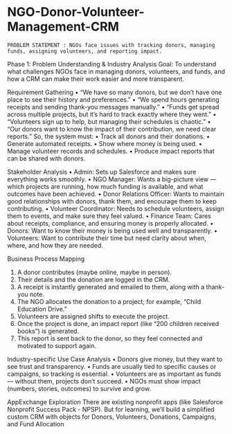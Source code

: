 # NGO-Donor-Volunteer-Management-CRM
    PROBLEM STATEMENT : NGOs face issues with tracking donors, managing funds, assigning volunteers, and reporting impact.
 Phase 1: Problem Understanding & Industry Analysis
 Goal: To understand what challenges NGOs face in managing donors, volunteers, and funds, and how
 a CRM can make their work easier and more transparent.
 
 Requirement Gathering
 • “We have so many donors, but we don’t have one place to see their history and preferences.”
 • “We spend hours generating receipts and sending thank-you messages manually.”
 • “Funds get spread across multiple projects, but it’s hard to track exactly where they went.”
 • “Volunteers sign up to help, but managing their schedules is chaotic.”
 • “Our donors want to know the impact of their contribution, we need clear reports.”
 So, the system must:
 • Track all donors and their donations.
 • Generate automated receipts.
 • Show where money is being used.
 • Manage volunteer records and schedules.
 • Produce impact reports that can be shared with donors.
 
 Stakeholder Analysis
 • Admin: Sets up Salesforce and makes sure everything works smoothly.
 • NGO Manager: Wants a big-picture view — which projects are running, how much funding is
 available, and what outcomes have been achieved.
 • Donor Relations Officer: Wants to maintain good relationships with donors, thank them, and
 encourage them to keep contributing.
 • Volunteer Coordinator: Needs to schedule volunteers, assign them to events, and make sure they
 feel valued.
 • Finance Team: Cares about receipts, compliance, and ensuring money is properly allocated.
 • Donors: Want to know their money is being used well and transparently.
 • Volunteers: Want to contribute their time but need clarity about when, where, and how they are
 needed.

 Business Process Mapping
 1. A donor contributes (maybe online, maybe in person).
 2. Their details and the donation are logged in the CRM.
 3. A receipt is instantly generated and emailed to them, along with a thank-you note.
 4. The NGO allocates the donation to a project; for example, “Child Education Drive.”
 5. Volunteers are assigned shifts to execute the project.
 6. Once the project is done, an impact report (like “200 children received books”) is generated.
 7. This report is sent back to the donor, so they feel connected and motivated to support again.

 Industry-specific Use Case Analysis
 • Donors give money, but they want to see trust and transparency.
 • Funds are usually tied to specific causes or campaigns, so tracking is essential.
 • Volunteers are as important as funds — without them, projects don’t succeed.
 • NGOs must show impact (numbers, stories, outcomes) to survive and grow.

 AppExchange Exploration
 There are existing nonprofit apps (like Salesforce Nonprofit Success Pack - NPSP). But for learning,
 we’ll build a simplified custom CRM with objects for Donors, Volunteers, Donations, Campaigns, and
 Fund Allocation
